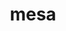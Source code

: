 ---
title: "mesa"
layout: cache
categories: [package, develop]
meta: {"compilers": ["gcc@=11.1.0", "gcc@=11.4.0", "gcc@=13.2.0", "oneapi@=2024.2.1"], "num_specs": 131, "num_specs_by_stack": {"data-vis-sdk": 10, "e4s": 62, "e4s-oneapi": 28, "e4s-rocm-external": 10, "hep": 10, "ml-linux-x86_64-rocm": 9, "root": 131}, "oss": ["ubuntu20.04", "ubuntu22.04", "ubuntu24.04"], "platforms": ["linux"], "stacks": ["data-vis-sdk", "e4s", "e4s-oneapi", "e4s-rocm-external", "hep", "ml-linux-x86_64-rocm", "root"], "targets": ["x86_64_v3"], "versions": ["23.3.6"]}
spec_details: [{"compiler": "gcc@=11.4.0", "hash": "26b6pbpoef2pwnzeaelmxtsu2jsazkg7", "os": "ubuntu22.04", "platform": "linux", "size": "-", "stacks": ["e4s", "root"], "target": "x86_64_v3", "variants": ["build_system=meson", "buildtype=release", "default_library=shared", "+glx", "+llvm", "+opengl", "~opengles", "+osmesa", "~strip"], "versions": ["23.3.6"]}, {"compiler": "gcc@=11.4.0", "hash": "27edkrx45emxbjcyrh2hgkw4zcvuyv54", "os": "ubuntu22.04", "platform": "linux", "size": "-", "stacks": ["e4s", "root"], "target": "x86_64_v3", "variants": ["build_system=meson", "buildtype=release", "default_library=shared", "+glx", "+llvm", "+opengl", "~opengles", "+osmesa", "~strip"], "versions": ["23.3.6"]}, {"compiler": "oneapi@=2024.2.1", "hash": "2dazylnxtddpujnei2lokkst3kivx3rz", "os": "ubuntu22.04", "platform": "linux", "size": "-", "stacks": ["e4s-oneapi", "root"], "target": "x86_64_v3", "variants": ["build_system=meson", "buildtype=release", "default_library=shared", "+glx", "+llvm", "+opengl", "~opengles", "+osmesa", "~strip"], "versions": ["23.3.6"]}, {"compiler": "gcc@=11.4.0", "hash": "2mtqymbxkftj3pe63uneiljrmdz2awxs", "os": "ubuntu22.04", "platform": "linux", "size": "-", "stacks": ["e4s", "root"], "target": "x86_64_v3", "variants": ["build_system=meson", "buildtype=release", "default_library=shared", "+glx", "+llvm", "+opengl", "~opengles", "+osmesa", "~strip"], "versions": ["23.3.6"]}, {"compiler": "gcc@=11.4.0", "hash": "2t63phpzzpwmqlvaprz7rka5yvetikbl", "os": "ubuntu22.04", "platform": "linux", "size": "-", "stacks": ["e4s", "root"], "target": "x86_64_v3", "variants": ["build_system=meson", "buildtype=release", "default_library=shared", "+glx", "+llvm", "+opengl", "~opengles", "+osmesa", "~strip"], "versions": ["23.3.6"]}, {"compiler": "oneapi@=2024.2.1", "hash": "34sebvwv7zokmvmhnmdhxnkyoih4hswq", "os": "ubuntu22.04", "platform": "linux", "size": "-", "stacks": ["e4s-oneapi", "root"], "target": "x86_64_v3", "variants": ["build_system=meson", "buildtype=release", "default_library=shared", "+glx", "+llvm", "+opengl", "~opengles", "+osmesa", "~strip"], "versions": ["23.3.6"]}, {"compiler": "gcc@=11.4.0", "hash": "35xsjpjo5bd2t6r4veg7yumasjrx3lvk", "os": "ubuntu22.04", "platform": "linux", "size": "-", "stacks": ["e4s", "root"], "target": "x86_64_v3", "variants": ["build_system=meson", "buildtype=release", "default_library=shared", "+glx", "+llvm", "+opengl", "~opengles", "+osmesa", "~strip"], "versions": ["23.3.6"]}, {"compiler": "gcc@=11.4.0", "hash": "37ixmo23ai6xfiqphrtopet77cudoeap", "os": "ubuntu22.04", "platform": "linux", "size": "-", "stacks": ["e4s", "root"], "target": "x86_64_v3", "variants": ["build_system=meson", "buildtype=release", "default_library=shared", "+glx", "+llvm", "+opengl", "~opengles", "+osmesa", "~strip"], "versions": ["23.3.6"]}, {"compiler": "gcc@=11.4.0", "hash": "3jwuyopn5t7zdg5rzoj5yzji2tzpdseo", "os": "ubuntu22.04", "platform": "linux", "size": "-", "stacks": ["e4s", "root"], "target": "x86_64_v3", "variants": ["build_system=meson", "buildtype=release", "default_library=shared", "+glx", "+llvm", "+opengl", "~opengles", "+osmesa", "~strip"], "versions": ["23.3.6"]}, {"compiler": "oneapi@=2024.2.1", "hash": "3kpnjuyfepkrkoo426zz73vgjewnofp6", "os": "ubuntu22.04", "platform": "linux", "size": "-", "stacks": ["e4s-oneapi", "root"], "target": "x86_64_v3", "variants": ["build_system=meson", "buildtype=release", "default_library=shared", "+glx", "+llvm", "+opengl", "~opengles", "+osmesa", "~strip"], "versions": ["23.3.6"]}, {"compiler": "gcc@=11.4.0", "hash": "3oznbk4i3gyuzv4haeus34padjruk325", "os": "ubuntu22.04", "platform": "linux", "size": "-", "stacks": ["e4s", "root"], "target": "x86_64_v3", "variants": ["build_system=meson", "buildtype=release", "default_library=shared", "+glx", "+llvm", "+opengl", "~opengles", "+osmesa", "~strip"], "versions": ["23.3.6"]}, {"compiler": "gcc@=11.4.0", "hash": "4pvdgs2r3kx56kkrntyc7sw72n5wu2xp", "os": "ubuntu22.04", "platform": "linux", "size": "-", "stacks": ["e4s-rocm-external", "root"], "target": "x86_64_v3", "variants": ["build_system=meson", "buildtype=release", "default_library=shared", "+glx", "+llvm", "+opengl", "~opengles", "+osmesa", "~strip"], "versions": ["23.3.6"]}, {"compiler": "gcc@=11.4.0", "hash": "4x56brokej5424ikaqutig74ydtbdekl", "os": "ubuntu22.04", "platform": "linux", "size": "-", "stacks": ["e4s", "root"], "target": "x86_64_v3", "variants": ["build_system=meson", "buildtype=release", "default_library=shared", "+glx", "+llvm", "+opengl", "~opengles", "+osmesa", "~strip"], "versions": ["23.3.6"]}, {"compiler": "gcc@=11.4.0", "hash": "53lmjih6uwxvymqrdwrxx6o4mzrgdk3k", "os": "ubuntu22.04", "platform": "linux", "size": "-", "stacks": ["e4s", "root"], "target": "x86_64_v3", "variants": ["build_system=meson", "buildtype=release", "default_library=shared", "+glx", "+llvm", "+opengl", "~opengles", "+osmesa", "~strip"], "versions": ["23.3.6"]}, {"compiler": "oneapi@=2024.2.1", "hash": "56chfsj5dwfnttu7i7co5nugnrcplbfh", "os": "ubuntu22.04", "platform": "linux", "size": "-", "stacks": ["e4s-oneapi", "root"], "target": "x86_64_v3", "variants": ["build_system=meson", "buildtype=release", "default_library=shared", "+glx", "+llvm", "+opengl", "~opengles", "+osmesa", "~strip"], "versions": ["23.3.6"]}, {"compiler": "gcc@=11.4.0", "hash": "5lfliehspd26wovrxmvqh7xop2buin6r", "os": "ubuntu22.04", "platform": "linux", "size": "-", "stacks": ["hep", "root"], "target": "x86_64_v3", "variants": ["build_system=meson", "buildtype=release", "default_library=shared", "+glx", "+llvm", "+opengl", "~opengles", "+osmesa", "~strip"], "versions": ["23.3.6"]}, {"compiler": "gcc@=11.4.0", "hash": "5rjg4uqrwys2vpz6lyzlpvmufple7wr4", "os": "ubuntu22.04", "platform": "linux", "size": "-", "stacks": ["e4s", "root"], "target": "x86_64_v3", "variants": ["build_system=meson", "buildtype=release", "default_library=shared", "+glx", "+llvm", "+opengl", "~opengles", "+osmesa", "~strip"], "versions": ["23.3.6"]}, {"compiler": "gcc@=11.4.0", "hash": "5rl7p7hnuypqhixfwsdfsmuueouz2jtf", "os": "ubuntu22.04", "platform": "linux", "size": "-", "stacks": ["e4s", "root"], "target": "x86_64_v3", "variants": ["build_system=meson", "buildtype=release", "default_library=shared", "+glx", "+llvm", "+opengl", "~opengles", "+osmesa", "~strip"], "versions": ["23.3.6"]}, {"compiler": "oneapi@=2024.2.1", "hash": "5u33w5l4rkewnr3lp2ikq525ngrr6p52", "os": "ubuntu22.04", "platform": "linux", "size": "-", "stacks": ["e4s-oneapi", "root"], "target": "x86_64_v3", "variants": ["build_system=meson", "buildtype=release", "default_library=shared", "+glx", "+llvm", "+opengl", "~opengles", "+osmesa", "~strip"], "versions": ["23.3.6"]}, {"compiler": "gcc@=13.2.0", "hash": "67fu246ys5ts7tm6grvdydw5mofves32", "os": "ubuntu24.04", "platform": "linux", "size": "-", "stacks": ["ml-linux-x86_64-rocm", "root"], "target": "x86_64_v3", "variants": ["build_system=meson", "buildtype=release", "default_library=shared", "+glx", "+llvm", "+opengl", "~opengles", "+osmesa", "~strip"], "versions": ["23.3.6"]}, {"compiler": "oneapi@=2024.2.1", "hash": "6bjnsmjeuohyb7op6b53vu5bkzwnqukw", "os": "ubuntu22.04", "platform": "linux", "size": "-", "stacks": ["e4s-oneapi", "root"], "target": "x86_64_v3", "variants": ["build_system=meson", "buildtype=release", "default_library=shared", "+glx", "+llvm", "+opengl", "~opengles", "+osmesa", "~strip"], "versions": ["23.3.6"]}, {"compiler": "gcc@=11.4.0", "hash": "6c6zjo7k2eruollihunp4egdjef47q4n", "os": "ubuntu22.04", "platform": "linux", "size": "-", "stacks": ["hep", "root"], "target": "x86_64_v3", "variants": ["build_system=meson", "buildtype=release", "default_library=shared", "+glx", "+llvm", "+opengl", "~opengles", "+osmesa", "~strip"], "versions": ["23.3.6"]}, {"compiler": "gcc@=11.4.0", "hash": "6eprwfj2jyoyrxprqzmhidbuwkkyfey4", "os": "ubuntu22.04", "platform": "linux", "size": "-", "stacks": ["hep", "root"], "target": "x86_64_v3", "variants": ["build_system=meson", "buildtype=release", "default_library=shared", "+glx", "+llvm", "+opengl", "~opengles", "+osmesa", "~strip"], "versions": ["23.3.6"]}, {"compiler": "gcc@=11.4.0", "hash": "6fzygn73rgyzp5hks55a6vm3dy7mkeof", "os": "ubuntu22.04", "platform": "linux", "size": "-", "stacks": ["e4s", "root"], "target": "x86_64_v3", "variants": ["build_system=meson", "buildtype=release", "default_library=shared", "+glx", "+llvm", "+opengl", "~opengles", "+osmesa", "~strip"], "versions": ["23.3.6"]}, {"compiler": "gcc@=11.4.0", "hash": "6l4hzuffvxqr4j4kzntz2yt3cb5srvtv", "os": "ubuntu22.04", "platform": "linux", "size": "-", "stacks": ["e4s", "root"], "target": "x86_64_v3", "variants": ["build_system=meson", "buildtype=release", "default_library=shared", "+glx", "+llvm", "+opengl", "~opengles", "+osmesa", "~strip"], "versions": ["23.3.6"]}, {"compiler": "oneapi@=2024.2.1", "hash": "6rysglofqmmmwwwloxktzxspl5tsjfud", "os": "ubuntu22.04", "platform": "linux", "size": "-", "stacks": ["e4s-oneapi", "root"], "target": "x86_64_v3", "variants": ["build_system=meson", "buildtype=release", "default_library=shared", "+glx", "+llvm", "+opengl", "~opengles", "+osmesa", "~strip"], "versions": ["23.3.6"]}, {"compiler": "oneapi@=2024.2.1", "hash": "6vsq5cgvjymn5gjyco4z5fhfg2kfkyie", "os": "ubuntu22.04", "platform": "linux", "size": "-", "stacks": ["e4s-oneapi", "root"], "target": "x86_64_v3", "variants": ["build_system=meson", "buildtype=release", "default_library=shared", "+glx", "+llvm", "+opengl", "~opengles", "+osmesa", "~strip"], "versions": ["23.3.6"]}, {"compiler": "gcc@=11.1.0", "hash": "6yi3bkivkaxy4gxqolywjd4doysuafrz", "os": "ubuntu20.04", "platform": "linux", "size": "-", "stacks": ["data-vis-sdk", "root"], "target": "x86_64_v3", "variants": ["build_system=meson", "buildtype=release", "default_library=shared", "+glx", "+llvm", "+opengl", "~opengles", "+osmesa", "~strip"], "versions": ["23.3.6"]}, {"compiler": "gcc@=11.4.0", "hash": "765yfkvcxf3g5pbkefw4tef4crivguo3", "os": "ubuntu22.04", "platform": "linux", "size": "-", "stacks": ["e4s", "root"], "target": "x86_64_v3", "variants": ["build_system=meson", "buildtype=release", "default_library=shared", "+glx", "+llvm", "+opengl", "~opengles", "+osmesa", "~strip"], "versions": ["23.3.6"]}, {"compiler": "gcc@=11.1.0", "hash": "77uk7jf3xvv4v2dywqfbuc4uyjivabet", "os": "ubuntu20.04", "platform": "linux", "size": "-", "stacks": ["data-vis-sdk", "root"], "target": "x86_64_v3", "variants": ["build_system=meson", "buildtype=release", "default_library=shared", "+glx", "+llvm", "+opengl", "~opengles", "+osmesa", "~strip"], "versions": ["23.3.6"]}, {"compiler": "gcc@=11.4.0", "hash": "7pozebpssztlwczmjjcz5pkxpc6a7y7i", "os": "ubuntu22.04", "platform": "linux", "size": "-", "stacks": ["e4s", "root"], "target": "x86_64_v3", "variants": ["build_system=meson", "buildtype=release", "default_library=shared", "+glx", "+llvm", "+opengl", "~opengles", "+osmesa", "~strip"], "versions": ["23.3.6"]}, {"compiler": "gcc@=11.4.0", "hash": "7x4ye4as2u66o4gdzkj6yoq3l6ahcyba", "os": "ubuntu22.04", "platform": "linux", "size": "-", "stacks": ["e4s", "root"], "target": "x86_64_v3", "variants": ["build_system=meson", "buildtype=release", "default_library=shared", "+glx", "+llvm", "+opengl", "~opengles", "+osmesa", "~strip"], "versions": ["23.3.6"]}, {"compiler": "gcc@=13.2.0", "hash": "akcqob6yztjench4br3q57c7tv7wcisl", "os": "ubuntu24.04", "platform": "linux", "size": "-", "stacks": ["ml-linux-x86_64-rocm", "root"], "target": "x86_64_v3", "variants": ["build_system=meson", "buildtype=release", "default_library=shared", "+glx", "+llvm", "+opengl", "~opengles", "+osmesa", "~strip"], "versions": ["23.3.6"]}, {"compiler": "oneapi@=2024.2.1", "hash": "apls7l64jbswxatrfqmquoftoc6m7uir", "os": "ubuntu22.04", "platform": "linux", "size": "-", "stacks": ["e4s-oneapi", "root"], "target": "x86_64_v3", "variants": ["build_system=meson", "buildtype=release", "default_library=shared", "+glx", "+llvm", "+opengl", "~opengles", "+osmesa", "~strip"], "versions": ["23.3.6"]}, {"compiler": "gcc@=11.4.0", "hash": "aqwhy7bpqkpgw7qw36owkwefu55tujqt", "os": "ubuntu22.04", "platform": "linux", "size": "-", "stacks": ["hep", "root"], "target": "x86_64_v3", "variants": ["build_system=meson", "buildtype=release", "default_library=shared", "+glx", "+llvm", "+opengl", "~opengles", "+osmesa", "~strip"], "versions": ["23.3.6"]}, {"compiler": "gcc@=11.4.0", "hash": "av6njinbynrr6xfjvlfcatvjdfiakgrq", "os": "ubuntu22.04", "platform": "linux", "size": "-", "stacks": ["e4s-rocm-external", "root"], "target": "x86_64_v3", "variants": ["build_system=meson", "buildtype=release", "default_library=shared", "+glx", "+llvm", "+opengl", "~opengles", "+osmesa", "~strip"], "versions": ["23.3.6"]}, {"compiler": "gcc@=11.4.0", "hash": "awyzxdtft2hbus4sifcmt3docifdr73p", "os": "ubuntu22.04", "platform": "linux", "size": "-", "stacks": ["e4s-rocm-external", "root"], "target": "x86_64_v3", "variants": ["build_system=meson", "buildtype=release", "default_library=shared", "+glx", "+llvm", "+opengl", "~opengles", "+osmesa", "~strip"], "versions": ["23.3.6"]}, {"compiler": "gcc@=11.4.0", "hash": "b4dfwz73yfwndutpniwd6n5ieel44oja", "os": "ubuntu22.04", "platform": "linux", "size": "-", "stacks": ["e4s", "root"], "target": "x86_64_v3", "variants": ["build_system=meson", "buildtype=release", "default_library=shared", "+glx", "+llvm", "+opengl", "~opengles", "+osmesa", "~strip"], "versions": ["23.3.6"]}, {"compiler": "gcc@=11.4.0", "hash": "bcidldatfekreinmrmiothvngtoiqymr", "os": "ubuntu22.04", "platform": "linux", "size": "-", "stacks": ["e4s", "root"], "target": "x86_64_v3", "variants": ["build_system=meson", "buildtype=release", "default_library=shared", "+glx", "+llvm", "+opengl", "~opengles", "+osmesa", "~strip"], "versions": ["23.3.6"]}, {"compiler": "gcc@=11.4.0", "hash": "bwnckyfglr5poereinptqr2hwywzjcjs", "os": "ubuntu22.04", "platform": "linux", "size": "-", "stacks": ["e4s", "root"], "target": "x86_64_v3", "variants": ["build_system=meson", "buildtype=release", "default_library=shared", "+glx", "+llvm", "+opengl", "~opengles", "+osmesa", "~strip"], "versions": ["23.3.6"]}, {"compiler": "oneapi@=2024.2.1", "hash": "c4sslhmfc4vaxvfyais5hrm5ltnylx6v", "os": "ubuntu22.04", "platform": "linux", "size": "-", "stacks": ["root"], "target": "x86_64_v3", "variants": ["build_system=meson", "buildtype=release", "default_library=shared", "+glx", "+llvm", "+opengl", "~opengles", "+osmesa", "~strip"], "versions": ["23.3.6"]}, {"compiler": "gcc@=11.4.0", "hash": "cakrqms6uzvhjkrn2demdjj5iqebmiuw", "os": "ubuntu22.04", "platform": "linux", "size": "-", "stacks": ["hep", "root"], "target": "x86_64_v3", "variants": ["build_system=meson", "buildtype=release", "default_library=shared", "+glx", "+llvm", "+opengl", "~opengles", "+osmesa", "~strip"], "versions": ["23.3.6"]}, {"compiler": "gcc@=11.4.0", "hash": "ceypplzt2iy5xfpfpjd5cd7ri3mg5wqu", "os": "ubuntu22.04", "platform": "linux", "size": "-", "stacks": ["e4s", "root"], "target": "x86_64_v3", "variants": ["build_system=meson", "buildtype=release", "default_library=shared", "+glx", "+llvm", "+opengl", "~opengles", "+osmesa", "~strip"], "versions": ["23.3.6"]}, {"compiler": "gcc@=11.4.0", "hash": "cjbdtxscw54jdl6bf4urva24p7zwinhp", "os": "ubuntu22.04", "platform": "linux", "size": "-", "stacks": ["e4s", "root"], "target": "x86_64_v3", "variants": ["build_system=meson", "buildtype=release", "default_library=shared", "+glx", "+llvm", "+opengl", "~opengles", "+osmesa", "~strip"], "versions": ["23.3.6"]}, {"compiler": "oneapi@=2024.2.1", "hash": "crj4ku67bkari2iuhze753fseutw2vpr", "os": "ubuntu22.04", "platform": "linux", "size": "-", "stacks": ["e4s-oneapi", "root"], "target": "x86_64_v3", "variants": ["build_system=meson", "buildtype=release", "default_library=shared", "+glx", "+llvm", "+opengl", "~opengles", "+osmesa", "~strip"], "versions": ["23.3.6"]}, {"compiler": "gcc@=11.4.0", "hash": "de36hos3ugwhjncvhwptq5ixi3bkm4tz", "os": "ubuntu22.04", "platform": "linux", "size": "-", "stacks": ["e4s", "root"], "target": "x86_64_v3", "variants": ["build_system=meson", "buildtype=release", "default_library=shared", "+glx", "+llvm", "+opengl", "~opengles", "+osmesa", "~strip"], "versions": ["23.3.6"]}, {"compiler": "oneapi@=2024.2.1", "hash": "dgisdhzt2gkst2n7t4cmczimabde7zf2", "os": "ubuntu22.04", "platform": "linux", "size": "-", "stacks": ["e4s-oneapi", "root"], "target": "x86_64_v3", "variants": ["build_system=meson", "buildtype=release", "default_library=shared", "+glx", "+llvm", "+opengl", "~opengles", "+osmesa", "~strip"], "versions": ["23.3.6"]}, {"compiler": "oneapi@=2024.2.1", "hash": "drxbkem6sh6xsectbujnuyo4f5oztp36", "os": "ubuntu22.04", "platform": "linux", "size": "-", "stacks": ["e4s-oneapi", "root"], "target": "x86_64_v3", "variants": ["build_system=meson", "buildtype=release", "default_library=shared", "+glx", "+llvm", "+opengl", "~opengles", "+osmesa", "~strip"], "versions": ["23.3.6"]}, {"compiler": "gcc@=11.1.0", "hash": "e7nlfm4nwnizcvry3pc44hr46x7luwxf", "os": "ubuntu20.04", "platform": "linux", "size": "-", "stacks": ["data-vis-sdk", "root"], "target": "x86_64_v3", "variants": ["build_system=meson", "buildtype=release", "default_library=shared", "+glx", "+llvm", "+opengl", "~opengles", "+osmesa", "~strip"], "versions": ["23.3.6"]}, {"compiler": "gcc@=11.4.0", "hash": "ehhq52ktrvhs2jdloywy4zgxhfxaqmro", "os": "ubuntu22.04", "platform": "linux", "size": "-", "stacks": ["e4s", "root"], "target": "x86_64_v3", "variants": ["build_system=meson", "buildtype=release", "default_library=shared", "+glx", "+llvm", "+opengl", "~opengles", "+osmesa", "~strip"], "versions": ["23.3.6"]}, {"compiler": "oneapi@=2024.2.1", "hash": "eht7lyjceerdaofz26ul34fd6ox55lrm", "os": "ubuntu22.04", "platform": "linux", "size": "-", "stacks": ["e4s-oneapi", "root"], "target": "x86_64_v3", "variants": ["build_system=meson", "buildtype=release", "default_library=shared", "+glx", "+llvm", "+opengl", "~opengles", "+osmesa", "~strip"], "versions": ["23.3.6"]}, {"compiler": "gcc@=11.4.0", "hash": "f47lciiy4m7gqtwgdrmqmjjhj6otsmh7", "os": "ubuntu22.04", "platform": "linux", "size": "-", "stacks": ["e4s", "root"], "target": "x86_64_v3", "variants": ["build_system=meson", "buildtype=release", "default_library=shared", "+glx", "+llvm", "+opengl", "~opengles", "+osmesa", "~strip"], "versions": ["23.3.6"]}, {"compiler": "gcc@=11.4.0", "hash": "f4utdqo3rsi3zrbov2zrrdiln54nkg3r", "os": "ubuntu22.04", "platform": "linux", "size": "-", "stacks": ["e4s", "root"], "target": "x86_64_v3", "variants": ["build_system=meson", "buildtype=release", "default_library=shared", "+glx", "+llvm", "+opengl", "~opengles", "+osmesa", "~strip"], "versions": ["23.3.6"]}, {"compiler": "gcc@=11.4.0", "hash": "fdjcxujk7ltmzf5tqvhr7u2snqkourzz", "os": "ubuntu22.04", "platform": "linux", "size": "-", "stacks": ["e4s-rocm-external", "root"], "target": "x86_64_v3", "variants": ["build_system=meson", "buildtype=release", "default_library=shared", "+glx", "+llvm", "+opengl", "~opengles", "+osmesa", "~strip"], "versions": ["23.3.6"]}, {"compiler": "oneapi@=2024.2.1", "hash": "fgk77yurs2hzvscgbpxgwz67d2yftfhz", "os": "ubuntu22.04", "platform": "linux", "size": "-", "stacks": ["e4s-oneapi", "root"], "target": "x86_64_v3", "variants": ["build_system=meson", "buildtype=release", "default_library=shared", "+glx", "+llvm", "+opengl", "~opengles", "+osmesa", "~strip"], "versions": ["23.3.6"]}, {"compiler": "gcc@=11.1.0", "hash": "fm7pnt22m3xhokhxvuoeoxlpe3fzntfs", "os": "ubuntu20.04", "platform": "linux", "size": "-", "stacks": ["data-vis-sdk", "root"], "target": "x86_64_v3", "variants": ["build_system=meson", "buildtype=release", "default_library=shared", "+glx", "+llvm", "+opengl", "~opengles", "+osmesa", "~strip"], "versions": ["23.3.6"]}, {"compiler": "gcc@=11.4.0", "hash": "fnxadxm3t6kclclkthfj3tslourkt5qe", "os": "ubuntu22.04", "platform": "linux", "size": "-", "stacks": ["e4s", "root"], "target": "x86_64_v3", "variants": ["build_system=meson", "buildtype=release", "default_library=shared", "+glx", "+llvm", "+opengl", "~opengles", "+osmesa", "~strip"], "versions": ["23.3.6"]}, {"compiler": "gcc@=11.4.0", "hash": "fosybeczijhdefmo4u7rcpaugbqgj4n6", "os": "ubuntu22.04", "platform": "linux", "size": "-", "stacks": ["e4s", "root"], "target": "x86_64_v3", "variants": ["build_system=meson", "buildtype=release", "default_library=shared", "+glx", "+llvm", "+opengl", "~opengles", "+osmesa", "~strip"], "versions": ["23.3.6"]}, {"compiler": "gcc@=13.2.0", "hash": "fr63d2jle745r5dmnyym7b4xnyy5jh3b", "os": "ubuntu24.04", "platform": "linux", "size": "-", "stacks": ["ml-linux-x86_64-rocm", "root"], "target": "x86_64_v3", "variants": ["build_system=meson", "buildtype=release", "default_library=shared", "+glx", "+llvm", "+opengl", "~opengles", "+osmesa", "~strip"], "versions": ["23.3.6"]}, {"compiler": "gcc@=11.4.0", "hash": "fu45fnns7c7xd4nnusrz5akdh2sga5jw", "os": "ubuntu22.04", "platform": "linux", "size": "-", "stacks": ["e4s", "root"], "target": "x86_64_v3", "variants": ["build_system=meson", "buildtype=release", "default_library=shared", "+glx", "+llvm", "+opengl", "~opengles", "+osmesa", "~strip"], "versions": ["23.3.6"]}, {"compiler": "gcc@=11.4.0", "hash": "fwp3q7gry2a7mvomo45fcu7jao7xlvvo", "os": "ubuntu22.04", "platform": "linux", "size": "-", "stacks": ["e4s-rocm-external", "root"], "target": "x86_64_v3", "variants": ["build_system=meson", "buildtype=release", "default_library=shared", "+glx", "+llvm", "+opengl", "~opengles", "+osmesa", "~strip"], "versions": ["23.3.6"]}, {"compiler": "gcc@=11.4.0", "hash": "gmrgdjjsluzbz6y3yfkdvhrpnxwcts4r", "os": "ubuntu22.04", "platform": "linux", "size": "-", "stacks": ["e4s", "root"], "target": "x86_64_v3", "variants": ["build_system=meson", "buildtype=release", "default_library=shared", "+glx", "+llvm", "+opengl", "~opengles", "+osmesa", "~strip"], "versions": ["23.3.6"]}, {"compiler": "gcc@=11.1.0", "hash": "h6wzpcwhc7ajzmasix52dqselfldt7oo", "os": "ubuntu20.04", "platform": "linux", "size": "-", "stacks": ["data-vis-sdk", "root"], "target": "x86_64_v3", "variants": ["build_system=meson", "buildtype=release", "default_library=shared", "+glx", "+llvm", "+opengl", "~opengles", "+osmesa", "~strip"], "versions": ["23.3.6"]}, {"compiler": "gcc@=11.1.0", "hash": "hncqfwg7gfpzlordf2wolk4eiueef3lz", "os": "ubuntu20.04", "platform": "linux", "size": "-", "stacks": ["data-vis-sdk", "root"], "target": "x86_64_v3", "variants": ["build_system=meson", "buildtype=release", "default_library=shared", "+glx", "+llvm", "+opengl", "~opengles", "+osmesa", "~strip"], "versions": ["23.3.6"]}, {"compiler": "oneapi@=2024.2.1", "hash": "hq22p4hi3bihopfjwp3qoz6twgvpb4jx", "os": "ubuntu22.04", "platform": "linux", "size": "-", "stacks": ["root"], "target": "x86_64_v3", "variants": ["build_system=meson", "buildtype=release", "default_library=shared", "+glx", "+llvm", "+opengl", "~opengles", "+osmesa", "~strip"], "versions": ["23.3.6"]}, {"compiler": "gcc@=13.2.0", "hash": "hvmjjfrp2d6ezchrezaatztg4yxu5h6l", "os": "ubuntu24.04", "platform": "linux", "size": "-", "stacks": ["ml-linux-x86_64-rocm", "root"], "target": "x86_64_v3", "variants": ["build_system=meson", "buildtype=release", "default_library=shared", "+glx", "+llvm", "+opengl", "~opengles", "+osmesa", "~strip"], "versions": ["23.3.6"]}, {"compiler": "gcc@=11.4.0", "hash": "iqnqke5pgetpo4acewbgparupyhjisy4", "os": "ubuntu22.04", "platform": "linux", "size": "-", "stacks": ["hep", "root"], "target": "x86_64_v3", "variants": ["build_system=meson", "buildtype=release", "default_library=shared", "+glx", "+llvm", "+opengl", "~opengles", "+osmesa", "~strip"], "versions": ["23.3.6"]}, {"compiler": "gcc@=11.4.0", "hash": "jcx65mlhpch3m5245xsdb7dv6moak5dz", "os": "ubuntu22.04", "platform": "linux", "size": "-", "stacks": ["e4s", "root"], "target": "x86_64_v3", "variants": ["build_system=meson", "buildtype=release", "default_library=shared", "+glx", "+llvm", "+opengl", "~opengles", "+osmesa", "~strip"], "versions": ["23.3.6"]}, {"compiler": "oneapi@=2024.2.1", "hash": "jedpto2xqd4e7p64g65kdmucuil3335x", "os": "ubuntu22.04", "platform": "linux", "size": "-", "stacks": ["e4s-oneapi", "root"], "target": "x86_64_v3", "variants": ["build_system=meson", "buildtype=release", "default_library=shared", "+glx", "+llvm", "+opengl", "~opengles", "+osmesa", "~strip"], "versions": ["23.3.6"]}, {"compiler": "oneapi@=2024.2.1", "hash": "jnury6nmidghur5imv7iv225b7bx4ufq", "os": "ubuntu22.04", "platform": "linux", "size": "-", "stacks": ["e4s-oneapi", "root"], "target": "x86_64_v3", "variants": ["build_system=meson", "buildtype=release", "default_library=shared", "+glx", "+llvm", "+opengl", "~opengles", "+osmesa", "~strip"], "versions": ["23.3.6"]}, {"compiler": "gcc@=11.4.0", "hash": "jwalbq6o7a4xbv7nvco7tjkgxhdewgb7", "os": "ubuntu22.04", "platform": "linux", "size": "-", "stacks": ["e4s", "root"], "target": "x86_64_v3", "variants": ["build_system=meson", "buildtype=release", "default_library=shared", "+glx", "+llvm", "+opengl", "~opengles", "+osmesa", "~strip"], "versions": ["23.3.6"]}, {"compiler": "gcc@=13.2.0", "hash": "kbtya6dwxeh5r5siwjxeax7jynyqvdym", "os": "ubuntu24.04", "platform": "linux", "size": "-", "stacks": ["ml-linux-x86_64-rocm", "root"], "target": "x86_64_v3", "variants": ["build_system=meson", "buildtype=release", "default_library=shared", "+glx", "+llvm", "+opengl", "~opengles", "+osmesa", "~strip"], "versions": ["23.3.6"]}, {"compiler": "oneapi@=2024.2.1", "hash": "kc3sh4tdx2up4xkcoc7zniapc2jqoi4l", "os": "ubuntu22.04", "platform": "linux", "size": "-", "stacks": ["e4s-oneapi", "root"], "target": "x86_64_v3", "variants": ["build_system=meson", "buildtype=release", "default_library=shared", "+glx", "+llvm", "+opengl", "~opengles", "+osmesa", "~strip"], "versions": ["23.3.6"]}, {"compiler": "gcc@=11.4.0", "hash": "kjcvwo37vfbuvv24kgdybizp3p6sqxcb", "os": "ubuntu22.04", "platform": "linux", "size": "-", "stacks": ["hep", "root"], "target": "x86_64_v3", "variants": ["build_system=meson", "buildtype=release", "default_library=shared", "+glx", "+llvm", "+opengl", "~opengles", "+osmesa", "~strip"], "versions": ["23.3.6"]}, {"compiler": "gcc@=11.4.0", "hash": "kmskckxl44fvuucx6d6mpiltsv65qocv", "os": "ubuntu22.04", "platform": "linux", "size": "-", "stacks": ["hep", "root"], "target": "x86_64_v3", "variants": ["build_system=meson", "buildtype=release", "default_library=shared", "+glx", "+llvm", "+opengl", "~opengles", "+osmesa", "~strip"], "versions": ["23.3.6"]}, {"compiler": "gcc@=11.4.0", "hash": "ltbib574ejtpozgxyaobo7vpedflalve", "os": "ubuntu22.04", "platform": "linux", "size": "-", "stacks": ["e4s-rocm-external", "root"], "target": "x86_64_v3", "variants": ["build_system=meson", "buildtype=release", "default_library=shared", "+glx", "+llvm", "+opengl", "~opengles", "+osmesa", "~strip"], "versions": ["23.3.6"]}, {"compiler": "oneapi@=2024.2.1", "hash": "lvcgihskyecajwzcz43o5berauujr734", "os": "ubuntu22.04", "platform": "linux", "size": "-", "stacks": ["e4s-oneapi", "root"], "target": "x86_64_v3", "variants": ["build_system=meson", "buildtype=release", "default_library=shared", "+glx", "+llvm", "+opengl", "~opengles", "+osmesa", "~strip"], "versions": ["23.3.6"]}, {"compiler": "gcc@=11.4.0", "hash": "lwe5tefhkxshyeybltes5zq47hhces3u", "os": "ubuntu22.04", "platform": "linux", "size": "-", "stacks": ["e4s", "root"], "target": "x86_64_v3", "variants": ["build_system=meson", "buildtype=release", "default_library=shared", "+glx", "+llvm", "+opengl", "~opengles", "+osmesa", "~strip"], "versions": ["23.3.6"]}, {"compiler": "gcc@=11.4.0", "hash": "lxdumyv654kinzo5ep7y7dihlgij4kwo", "os": "ubuntu22.04", "platform": "linux", "size": "-", "stacks": ["e4s", "root"], "target": "x86_64_v3", "variants": ["build_system=meson", "buildtype=release", "default_library=shared", "+glx", "+llvm", "+opengl", "~opengles", "+osmesa", "~strip"], "versions": ["23.3.6"]}, {"compiler": "gcc@=13.2.0", "hash": "m3ol3ohsp7i7u4424h26fys5ezhhobrr", "os": "ubuntu24.04", "platform": "linux", "size": "-", "stacks": ["ml-linux-x86_64-rocm", "root"], "target": "x86_64_v3", "variants": ["build_system=meson", "buildtype=release", "default_library=shared", "+glx", "+llvm", "+opengl", "~opengles", "+osmesa", "~strip"], "versions": ["23.3.6"]}, {"compiler": "gcc@=11.4.0", "hash": "mjxsfxzytu4jto4355esu6ve3xetqdbp", "os": "ubuntu22.04", "platform": "linux", "size": "-", "stacks": ["e4s", "root"], "target": "x86_64_v3", "variants": ["build_system=meson", "buildtype=release", "default_library=shared", "+glx", "+llvm", "+opengl", "~opengles", "+osmesa", "~strip"], "versions": ["23.3.6"]}, {"compiler": "oneapi@=2024.2.1", "hash": "mrqglczes2g2toqvjqfjaqcoevpddy7r", "os": "ubuntu22.04", "platform": "linux", "size": "-", "stacks": ["e4s-oneapi", "root"], "target": "x86_64_v3", "variants": ["build_system=meson", "buildtype=release", "default_library=shared", "+glx", "+llvm", "+opengl", "~opengles", "+osmesa", "~strip"], "versions": ["23.3.6"]}, {"compiler": "gcc@=11.4.0", "hash": "ndlfberav7hzd5ogs4raqu2pfux3ejib", "os": "ubuntu22.04", "platform": "linux", "size": "-", "stacks": ["e4s", "root"], "target": "x86_64_v3", "variants": ["build_system=meson", "buildtype=release", "default_library=shared", "+glx", "+llvm", "+opengl", "~opengles", "+osmesa", "~strip"], "versions": ["23.3.6"]}, {"compiler": "gcc@=13.2.0", "hash": "nstspnoshsu7esxssxf2pmtto4vdaxkm", "os": "ubuntu24.04", "platform": "linux", "size": "-", "stacks": ["ml-linux-x86_64-rocm", "root"], "target": "x86_64_v3", "variants": ["build_system=meson", "buildtype=release", "default_library=shared", "+glx", "+llvm", "+opengl", "~opengles", "+osmesa", "~strip"], "versions": ["23.3.6"]}, {"compiler": "oneapi@=2024.2.1", "hash": "o3suxpef3ccttnf4ht6ywqxlm3b4ncnj", "os": "ubuntu22.04", "platform": "linux", "size": "-", "stacks": ["e4s-oneapi", "root"], "target": "x86_64_v3", "variants": ["build_system=meson", "buildtype=release", "default_library=shared", "+glx", "+llvm", "+opengl", "~opengles", "+osmesa", "~strip"], "versions": ["23.3.6"]}, {"compiler": "oneapi@=2024.2.1", "hash": "o4futzwupa2fyhjfw7xtesyccatttoxa", "os": "ubuntu22.04", "platform": "linux", "size": "-", "stacks": ["e4s-oneapi", "root"], "target": "x86_64_v3", "variants": ["build_system=meson", "buildtype=release", "default_library=shared", "+glx", "+llvm", "+opengl", "~opengles", "+osmesa", "~strip"], "versions": ["23.3.6"]}, {"compiler": "gcc@=11.4.0", "hash": "ognjx6y63qy6wqs6tavp6hky3xzdomzy", "os": "ubuntu22.04", "platform": "linux", "size": "-", "stacks": ["e4s", "root"], "target": "x86_64_v3", "variants": ["build_system=meson", "buildtype=release", "default_library=shared", "+glx", "+llvm", "+opengl", "~opengles", "+osmesa", "~strip"], "versions": ["23.3.6"]}, {"compiler": "gcc@=11.4.0", "hash": "omyaxkklw4rx7ysb4xvzmnp7lihqw2lt", "os": "ubuntu22.04", "platform": "linux", "size": "-", "stacks": ["e4s", "root"], "target": "x86_64_v3", "variants": ["build_system=meson", "buildtype=release", "default_library=shared", "+glx", "+llvm", "+opengl", "~opengles", "+osmesa", "~strip"], "versions": ["23.3.6"]}, {"compiler": "oneapi@=2024.2.1", "hash": "onsh6bx5sfmjarwry5ox5kf7rvzlqdow", "os": "ubuntu22.04", "platform": "linux", "size": "-", "stacks": ["e4s-oneapi", "root"], "target": "x86_64_v3", "variants": ["build_system=meson", "buildtype=release", "default_library=shared", "+glx", "+llvm", "+opengl", "~opengles", "+osmesa", "~strip"], "versions": ["23.3.6"]}, {"compiler": "gcc@=11.1.0", "hash": "pq7xkkkgtzykpezgkw7o7chwjcs3wfzl", "os": "ubuntu20.04", "platform": "linux", "size": "-", "stacks": ["data-vis-sdk", "root"], "target": "x86_64_v3", "variants": ["build_system=meson", "buildtype=release", "default_library=shared", "+glx", "+llvm", "+opengl", "~opengles", "+osmesa", "~strip"], "versions": ["23.3.6"]}, {"compiler": "gcc@=11.4.0", "hash": "ptwprw4nbhccql654x6azs63gujfo6h4", "os": "ubuntu22.04", "platform": "linux", "size": "-", "stacks": ["e4s", "root"], "target": "x86_64_v3", "variants": ["build_system=meson", "buildtype=release", "default_library=shared", "+glx", "+llvm", "+opengl", "~opengles", "+osmesa", "~strip"], "versions": ["23.3.6"]}, {"compiler": "gcc@=11.4.0", "hash": "py7jbvvd62osyemzqvpvum5k43vyjjgl", "os": "ubuntu22.04", "platform": "linux", "size": "-", "stacks": ["e4s", "root"], "target": "x86_64_v3", "variants": ["build_system=meson", "buildtype=release", "default_library=shared", "+glx", "+llvm", "+opengl", "~opengles", "+osmesa", "~strip"], "versions": ["23.3.6"]}, {"compiler": "gcc@=11.4.0", "hash": "qilu355h63uf7fh6xtwz2cydoisuxgzw", "os": "ubuntu22.04", "platform": "linux", "size": "-", "stacks": ["e4s", "root"], "target": "x86_64_v3", "variants": ["build_system=meson", "buildtype=release", "default_library=shared", "+glx", "+llvm", "+opengl", "~opengles", "+osmesa", "~strip"], "versions": ["23.3.6"]}, {"compiler": "gcc@=11.4.0", "hash": "r32kdy7xqhqpbsgpqvcrhprycerj7gkx", "os": "ubuntu22.04", "platform": "linux", "size": "-", "stacks": ["e4s-rocm-external", "root"], "target": "x86_64_v3", "variants": ["build_system=meson", "buildtype=release", "default_library=shared", "+glx", "+llvm", "+opengl", "~opengles", "+osmesa", "~strip"], "versions": ["23.3.6"]}, {"compiler": "gcc@=11.4.0", "hash": "rx7a7nfxated3qxgpyo2w3q3fcx6x47u", "os": "ubuntu22.04", "platform": "linux", "size": "-", "stacks": ["e4s", "root"], "target": "x86_64_v3", "variants": ["build_system=meson", "buildtype=release", "default_library=shared", "+glx", "+llvm", "+opengl", "~opengles", "+osmesa", "~strip"], "versions": ["23.3.6"]}, {"compiler": "oneapi@=2024.2.1", "hash": "s67ohzjviz75q7lyxl63aiqvafolwklm", "os": "ubuntu22.04", "platform": "linux", "size": "-", "stacks": ["e4s-oneapi", "root"], "target": "x86_64_v3", "variants": ["build_system=meson", "buildtype=release", "default_library=shared", "+glx", "+llvm", "+opengl", "~opengles", "+osmesa", "~strip"], "versions": ["23.3.6"]}, {"compiler": "gcc@=11.4.0", "hash": "sa24ajjghsuskwdwugh7fayfsdnzsrrc", "os": "ubuntu22.04", "platform": "linux", "size": "-", "stacks": ["e4s", "root"], "target": "x86_64_v3", "variants": ["build_system=meson", "buildtype=release", "default_library=shared", "+glx", "+llvm", "+opengl", "~opengles", "+osmesa", "~strip"], "versions": ["23.3.6"]}, {"compiler": "gcc@=11.4.0", "hash": "sb7ny7npqkqsoxlw7mi5zqogctjmc7mt", "os": "ubuntu22.04", "platform": "linux", "size": "-", "stacks": ["e4s", "root"], "target": "x86_64_v3", "variants": ["build_system=meson", "buildtype=release", "default_library=shared", "+glx", "+llvm", "+opengl", "~opengles", "+osmesa", "~strip"], "versions": ["23.3.6"]}, {"compiler": "gcc@=11.4.0", "hash": "shajtmyi5ii3xx2njnz6kpyukdozljx7", "os": "ubuntu22.04", "platform": "linux", "size": "-", "stacks": ["e4s", "root"], "target": "x86_64_v3", "variants": ["build_system=meson", "buildtype=release", "default_library=shared", "+glx", "+llvm", "+opengl", "~opengles", "+osmesa", "~strip"], "versions": ["23.3.6"]}, {"compiler": "gcc@=13.2.0", "hash": "sk5f7ddq4epawrogleeb3y3qnwjo5wzc", "os": "ubuntu24.04", "platform": "linux", "size": "-", "stacks": ["ml-linux-x86_64-rocm", "root"], "target": "x86_64_v3", "variants": ["build_system=meson", "buildtype=release", "default_library=shared", "+glx", "+llvm", "+opengl", "~opengles", "+osmesa", "~strip"], "versions": ["23.3.6"]}, {"compiler": "gcc@=11.4.0", "hash": "sqhq22gpazno5nwnejpwrqwpgqx6arop", "os": "ubuntu22.04", "platform": "linux", "size": "-", "stacks": ["e4s", "root"], "target": "x86_64_v3", "variants": ["build_system=meson", "buildtype=release", "default_library=shared", "+glx", "+llvm", "+opengl", "~opengles", "+osmesa", "~strip"], "versions": ["23.3.6"]}, {"compiler": "gcc@=11.4.0", "hash": "sqleveaq4rp2ngrvmvdy4gy4elt7wpgj", "os": "ubuntu22.04", "platform": "linux", "size": "-", "stacks": ["e4s", "root"], "target": "x86_64_v3", "variants": ["build_system=meson", "buildtype=release", "default_library=shared", "+glx", "+llvm", "+opengl", "~opengles", "+osmesa", "~strip"], "versions": ["23.3.6"]}, {"compiler": "gcc@=11.4.0", "hash": "sxvkiyllqbh36dcn6fillo32uywulecd", "os": "ubuntu22.04", "platform": "linux", "size": "-", "stacks": ["e4s", "root"], "target": "x86_64_v3", "variants": ["build_system=meson", "buildtype=release", "default_library=shared", "+glx", "+llvm", "+opengl", "~opengles", "+osmesa", "~strip"], "versions": ["23.3.6"]}, {"compiler": "gcc@=13.2.0", "hash": "t7mmcqatxf2ade4oisqvrqxz4zr3eqiz", "os": "ubuntu24.04", "platform": "linux", "size": "-", "stacks": ["ml-linux-x86_64-rocm", "root"], "target": "x86_64_v3", "variants": ["build_system=meson", "buildtype=release", "default_library=shared", "+glx", "+llvm", "+opengl", "~opengles", "+osmesa", "~strip"], "versions": ["23.3.6"]}, {"compiler": "gcc@=11.4.0", "hash": "tfe5xe3setjzht4t6lz4lgbkrviwszf6", "os": "ubuntu22.04", "platform": "linux", "size": "-", "stacks": ["e4s-rocm-external", "root"], "target": "x86_64_v3", "variants": ["build_system=meson", "buildtype=release", "default_library=shared", "+glx", "+llvm", "+opengl", "~opengles", "+osmesa", "~strip"], "versions": ["23.3.6"]}, {"compiler": "gcc@=11.4.0", "hash": "tfybko6wucx35iqawys3gzd3tspdjh5b", "os": "ubuntu22.04", "platform": "linux", "size": "-", "stacks": ["e4s", "root"], "target": "x86_64_v3", "variants": ["build_system=meson", "buildtype=release", "default_library=shared", "+glx", "+llvm", "+opengl", "~opengles", "+osmesa", "~strip"], "versions": ["23.3.6"]}, {"compiler": "oneapi@=2024.2.1", "hash": "thd7jetjg7ydax42imy4igd5konf62np", "os": "ubuntu22.04", "platform": "linux", "size": "-", "stacks": ["e4s-oneapi", "root"], "target": "x86_64_v3", "variants": ["build_system=meson", "buildtype=release", "default_library=shared", "+glx", "+llvm", "+opengl", "~opengles", "+osmesa", "~strip"], "versions": ["23.3.6"]}, {"compiler": "oneapi@=2024.2.1", "hash": "tmfib3z6wtoaqu4dtgtsqkzd43ygpvpf", "os": "ubuntu22.04", "platform": "linux", "size": "-", "stacks": ["e4s-oneapi", "root"], "target": "x86_64_v3", "variants": ["build_system=meson", "buildtype=release", "default_library=shared", "+glx", "+llvm", "+opengl", "~opengles", "+osmesa", "~strip"], "versions": ["23.3.6"]}, {"compiler": "gcc@=11.4.0", "hash": "tv7gaby4cvkkijkfi5li4kr5yrytj3qg", "os": "ubuntu22.04", "platform": "linux", "size": "-", "stacks": ["e4s-rocm-external", "root"], "target": "x86_64_v3", "variants": ["build_system=meson", "buildtype=release", "default_library=shared", "+glx", "+llvm", "+opengl", "~opengles", "+osmesa", "~strip"], "versions": ["23.3.6"]}, {"compiler": "gcc@=11.4.0", "hash": "u3pqupfxzfr2hugallq74nsyabcoxdub", "os": "ubuntu22.04", "platform": "linux", "size": "-", "stacks": ["hep", "root"], "target": "x86_64_v3", "variants": ["build_system=meson", "buildtype=release", "default_library=shared", "+glx", "+llvm", "+opengl", "~opengles", "+osmesa", "~strip"], "versions": ["23.3.6"]}, {"compiler": "gcc@=11.4.0", "hash": "u42ezl6m6wasmtojmxwoa7etbwyybj4r", "os": "ubuntu22.04", "platform": "linux", "size": "-", "stacks": ["e4s", "root"], "target": "x86_64_v3", "variants": ["build_system=meson", "buildtype=release", "default_library=shared", "+glx", "+llvm", "+opengl", "~opengles", "+osmesa", "~strip"], "versions": ["23.3.6"]}, {"compiler": "gcc@=11.1.0", "hash": "ucx65xqtltdulsaabvwfpwypvdgje5ec", "os": "ubuntu20.04", "platform": "linux", "size": "-", "stacks": ["data-vis-sdk", "root"], "target": "x86_64_v3", "variants": ["build_system=meson", "buildtype=release", "default_library=shared", "+glx", "+llvm", "+opengl", "~opengles", "+osmesa", "~strip"], "versions": ["23.3.6"]}, {"compiler": "gcc@=11.4.0", "hash": "ueohgqj5e2jmanzbd7ae77uvtd6wla2d", "os": "ubuntu22.04", "platform": "linux", "size": "-", "stacks": ["e4s", "root"], "target": "x86_64_v3", "variants": ["build_system=meson", "buildtype=release", "default_library=shared", "+glx", "+llvm", "+opengl", "~opengles", "+osmesa", "~strip"], "versions": ["23.3.6"]}, {"compiler": "oneapi@=2024.2.1", "hash": "ul2mjqauqtn6fbxearsgzcbwbhzqqs7o", "os": "ubuntu22.04", "platform": "linux", "size": "-", "stacks": ["e4s-oneapi", "root"], "target": "x86_64_v3", "variants": ["build_system=meson", "buildtype=release", "default_library=shared", "+glx", "+llvm", "+opengl", "~opengles", "+osmesa", "~strip"], "versions": ["23.3.6"]}, {"compiler": "gcc@=11.4.0", "hash": "umbfrdt2vspcvx5h7xmn4e4wvyqep5wi", "os": "ubuntu22.04", "platform": "linux", "size": "-", "stacks": ["e4s", "root"], "target": "x86_64_v3", "variants": ["build_system=meson", "buildtype=release", "default_library=shared", "+glx", "+llvm", "+opengl", "~opengles", "+osmesa", "~strip"], "versions": ["23.3.6"]}, {"compiler": "gcc@=11.4.0", "hash": "v2mjnjiijkqpo5ibq6gmreyk3a2rc5xv", "os": "ubuntu22.04", "platform": "linux", "size": "-", "stacks": ["e4s", "root"], "target": "x86_64_v3", "variants": ["build_system=meson", "buildtype=release", "default_library=shared", "+glx", "+llvm", "+opengl", "~opengles", "+osmesa", "~strip"], "versions": ["23.3.6"]}, {"compiler": "gcc@=11.4.0", "hash": "v4qia3wu5xlqdqmaxstfq7mivl2ef3fu", "os": "ubuntu22.04", "platform": "linux", "size": "-", "stacks": ["hep", "root"], "target": "x86_64_v3", "variants": ["build_system=meson", "buildtype=release", "default_library=shared", "+glx", "+llvm", "+opengl", "~opengles", "+osmesa", "~strip"], "versions": ["23.3.6"]}, {"compiler": "gcc@=11.4.0", "hash": "v5iwcd7qu75cxdk3d5j56rpopejojrnq", "os": "ubuntu22.04", "platform": "linux", "size": "-", "stacks": ["e4s", "root"], "target": "x86_64_v3", "variants": ["build_system=meson", "buildtype=release", "default_library=shared", "+glx", "+llvm", "+opengl", "~opengles", "+osmesa", "~strip"], "versions": ["23.3.6"]}, {"compiler": "gcc@=11.4.0", "hash": "v74axroriojj35cw4urme7ptc3hbf3tx", "os": "ubuntu22.04", "platform": "linux", "size": "-", "stacks": ["e4s-rocm-external", "root"], "target": "x86_64_v3", "variants": ["build_system=meson", "buildtype=release", "default_library=shared", "+glx", "+llvm", "+opengl", "~opengles", "+osmesa", "~strip"], "versions": ["23.3.6"]}, {"compiler": "oneapi@=2024.2.1", "hash": "vb7pes6pjy3hk6a32kachivbhf2lyvif", "os": "ubuntu22.04", "platform": "linux", "size": "-", "stacks": ["e4s-oneapi", "root"], "target": "x86_64_v3", "variants": ["build_system=meson", "buildtype=release", "default_library=shared", "+glx", "+llvm", "+opengl", "~opengles", "+osmesa", "~strip"], "versions": ["23.3.6"]}, {"compiler": "gcc@=11.4.0", "hash": "vbb6xspgo62n4tqzulkl7vrjnwtzueov", "os": "ubuntu22.04", "platform": "linux", "size": "-", "stacks": ["e4s", "root"], "target": "x86_64_v3", "variants": ["build_system=meson", "buildtype=release", "default_library=shared", "+glx", "+llvm", "+opengl", "~opengles", "+osmesa", "~strip"], "versions": ["23.3.6"]}, {"compiler": "gcc@=11.4.0", "hash": "vdxbdtaf4k34ywznawfgmhcodormbqob", "os": "ubuntu22.04", "platform": "linux", "size": "-", "stacks": ["e4s", "root"], "target": "x86_64_v3", "variants": ["build_system=meson", "buildtype=release", "default_library=shared", "+glx", "+llvm", "+opengl", "~opengles", "+osmesa", "~strip"], "versions": ["23.3.6"]}, {"compiler": "oneapi@=2024.2.1", "hash": "vfax7w4rhval45bm3syxzxpmo3nyfgjy", "os": "ubuntu22.04", "platform": "linux", "size": "-", "stacks": ["e4s-oneapi", "root"], "target": "x86_64_v3", "variants": ["build_system=meson", "buildtype=release", "default_library=shared", "+glx", "+llvm", "+opengl", "~opengles", "+osmesa", "~strip"], "versions": ["23.3.6"]}, {"compiler": "gcc@=11.4.0", "hash": "vhhtuwe5ydlad2qqk47ztlpoe422vlla", "os": "ubuntu22.04", "platform": "linux", "size": "-", "stacks": ["e4s", "root"], "target": "x86_64_v3", "variants": ["build_system=meson", "buildtype=release", "default_library=shared", "+glx", "+llvm", "+opengl", "~opengles", "+osmesa", "~strip"], "versions": ["23.3.6"]}, {"compiler": "gcc@=11.1.0", "hash": "vngjgk2boa6jau6eko5txe4ern42lqao", "os": "ubuntu20.04", "platform": "linux", "size": "-", "stacks": ["data-vis-sdk", "root"], "target": "x86_64_v3", "variants": ["build_system=meson", "buildtype=release", "default_library=shared", "+glx", "+llvm", "+opengl", "~opengles", "+osmesa", "~strip"], "versions": ["23.3.6"]}, {"compiler": "gcc@=11.4.0", "hash": "vpj5iqunl2qobtzxwuqxleejprnfwief", "os": "ubuntu22.04", "platform": "linux", "size": "-", "stacks": ["e4s", "root"], "target": "x86_64_v3", "variants": ["build_system=meson", "buildtype=release", "default_library=shared", "+glx", "+llvm", "+opengl", "~opengles", "+osmesa", "~strip"], "versions": ["23.3.6"]}, {"compiler": "gcc@=11.4.0", "hash": "vx37bvt7txy5lhjjavenodyrt335zet4", "os": "ubuntu22.04", "platform": "linux", "size": "-", "stacks": ["e4s", "root"], "target": "x86_64_v3", "variants": ["build_system=meson", "buildtype=release", "default_library=shared", "+glx", "+llvm", "+opengl", "~opengles", "+osmesa", "~strip"], "versions": ["23.3.6"]}, {"compiler": "gcc@=11.4.0", "hash": "w4yrktnos6binbrsci3ocf3kmceopyhh", "os": "ubuntu22.04", "platform": "linux", "size": "-", "stacks": ["e4s", "root"], "target": "x86_64_v3", "variants": ["build_system=meson", "buildtype=release", "default_library=shared", "+glx", "+llvm", "+opengl", "~opengles", "+osmesa", "~strip"], "versions": ["23.3.6"]}, {"compiler": "gcc@=11.1.0", "hash": "w7cofww6hrncfflejsnxuhgweafbc43x", "os": "ubuntu20.04", "platform": "linux", "size": "-", "stacks": ["data-vis-sdk", "root"], "target": "x86_64_v3", "variants": ["build_system=meson", "buildtype=release", "default_library=shared", "+glx", "+llvm", "+opengl", "~opengles", "+osmesa", "~strip"], "versions": ["23.3.6"]}, {"compiler": "gcc@=11.4.0", "hash": "wqs5cq2m3mbcjy2t7bafmfsyw7vhcyj6", "os": "ubuntu22.04", "platform": "linux", "size": "-", "stacks": ["e4s", "root"], "target": "x86_64_v3", "variants": ["build_system=meson", "buildtype=release", "default_library=shared", "+glx", "+llvm", "+opengl", "~opengles", "+osmesa", "~strip"], "versions": ["23.3.6"]}, {"compiler": "gcc@=11.4.0", "hash": "xpwjgtyswvlznlweets6my2fmhtoe6aw", "os": "ubuntu22.04", "platform": "linux", "size": "-", "stacks": ["e4s", "root"], "target": "x86_64_v3", "variants": ["build_system=meson", "buildtype=release", "default_library=shared", "+glx", "+llvm", "+opengl", "~opengles", "+osmesa", "~strip"], "versions": ["23.3.6"]}]
---